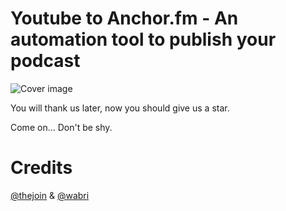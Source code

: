 # Youtube to Anchor.fm - An automation tool to publish your podcast

![Cover image](https://raw.githubusercontent.com/Schrodinger-Hat/youtube-to-anchorfm/master/assets/img/cover.png "Cover image")

You will thank us later, now you should give us a star.

Come on... Don't be shy.

# Credits

[@thejoin](https://github.com/thejoin95) & [@wabri](https://github.com/wabri)
